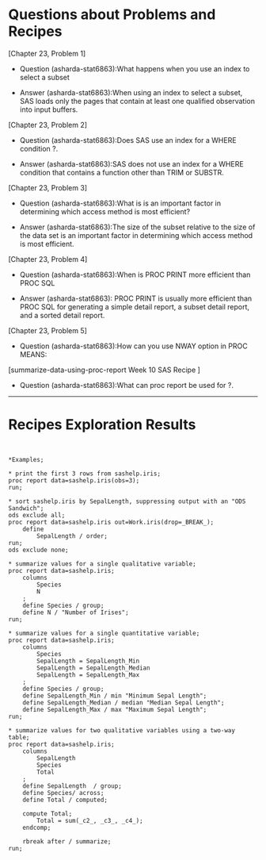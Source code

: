 
# Questions about Problems and Recipes



[Chapter 23, Problem 1]
* Question (asharda-stat6863):What happens when you use an index to select a subset
- Answer (asharda-stat6863):When using an index to select a subset, SAS loads only the pages that contain at least one qualified observation into input buffers.



[Chapter 23, Problem 2]
* Question (asharda-stat6863):Does SAS use an index for a WHERE condition ?.
- Answer (asharda-stat6863):SAS does not use an index for a WHERE condition that contains a function other than TRIM or SUBSTR. 



[Chapter 23, Problem 3]
* Question (asharda-stat6863):What is is an important factor in determining which access method is most efficient?
- Answer (asharda-stat6863):The size of the subset relative to the size of the data set is an important factor in determining which access method is most efficient. 



[Chapter 23, Problem 4]
* Question (asharda-stat6863):When is PROC PRINT more efficient than PROC SQL
- Answer (asharda-stat6863): PROC PRINT is usually more efficient than PROC SQL for generating a simple detail report, a subset detail report, and a sorted detail report. 



[Chapter 23, Problem 5]
* Question (asharda-stat6863):How can you use NWAY option in PROC MEANS:



[summarize-data-using-proc-report  Week 10 SAS Recipe ]
* Question (asharda-stat6863):What can proc report be used for ?.

***



# Recipes Exploration Results



```


*Examples;

* print the first 3 rows from sashelp.iris;
proc report data=sashelp.iris(obs=3);
run;

* sort sashelp.iris by SepalLength, suppressing output with an "ODS Sandwich";
ods exclude all;
proc report data=sashelp.iris out=Work.iris(drop=_BREAK_);
    define
        SepalLength / order;
run;
ods exclude none;

* summarize values for a single qualitative variable;
proc report data=sashelp.iris;
    columns
        Species
        N
    ;
    define Species / group;
    define N / "Number of Irises";
run;

* summarize values for a single quantitative variable;
proc report data=sashelp.iris;
    columns
        Species
        SepalLength = SepalLength_Min
        SepalLength = SepalLength_Median
        SepalLength = SepalLength_Max
    ;
    define Species / group;
    define SepalLength_Min / min "Minimum Sepal Length";
    define SepalLength_Median / median "Median Sepal Length";
    define SepalLength_Max / max "Maximum Sepal Length";
run;

* summarize values for two qualitative variables using a two-way table;
proc report data=sashelp.iris;
    columns
        SepalLength
        Species
        Total
    ;
    define SepalLength  / group;
    define Species/ across;
    define Total / computed;

    compute Total;
        Total = sum(_c2_, _c3_, _c4_);
    endcomp;
        
    rbreak after / summarize;
run;



```

